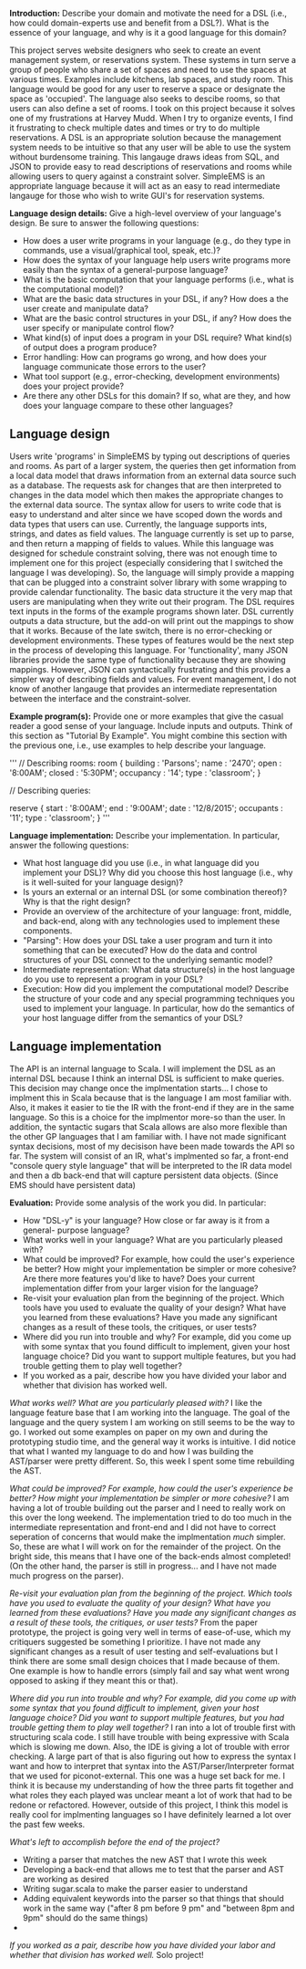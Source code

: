 **Introduction:** Describe your domain and motivate the need for a DSL
(i.e., how could domain-experts use and benefit from a DSL?). What is the
essence of your language, and why is it a good language for this domain?

This project serves website designers who seek to create an event management system, or reservations system. These systems in turn serve a group of people who share a set of spaces and need to use the spaces at various times. Examples include kitchens, lab spaces, and study room. This language would be good for any user to reserve a space or designate the space as 'occupied'. The language also seeks to descibe rooms, so that users can also define a set of rooms. I took on this project because it solves one of my frustrations at Harvey Mudd. When I try to organize events, I find it frustrating to check multiple dates and times or try to do multiple reservations. A DSL is an appropriate solution because the management system needs to be intuitive so that any user will be able to use the system without burdensome training. This langauge draws ideas from SQL, and JSON to provide easy to read descriptions of reservations and rooms while allowing users to query against a constraint solver. SimpleEMS is an appropriate language because it will act as an easy to read intermediate langauge for those who wish to write GUI's for reservation systems.


**Language design details:** Give a high-level overview of your language's
design. Be sure to answer the following questions:

-   How does a user write programs in your language (e.g., do they type
    in commands, use a visual/graphical tool, speak, etc.)?
-   How does the syntax of your language help users write programs
    more easily than the syntax of a general-purpose language?
-   What is the basic computation that your language performs (i.e.,
    what is the computational model)?
-   What are the basic data structures in your DSL, if any? How does a the user
    create and manipulate data?
-   What are the basic control structures in your DSL, if any? How does the user
    specify or manipulate control flow?
-   What kind(s) of input does a program in your DSL require? What
    kind(s) of output does a program produce?
-   Error handling: How can programs go wrong, and how does your
    language communicate those errors to the user?
-   What tool support (e.g., error-checking, development environments)
    does your project provide?
-   Are there any other DSLs for this domain? If so, what are they, and
    how does your language compare to these other languages?

## Language design

Users write 'programs' in SimpleEMS by typing out descriptions of queries and rooms. As part of a larger system, the queries then get information from a local data model that draws information from an external data source such as a database. The requests ask for changes that are then interpreted to changes in the data model which then makes the appropriate changes to the external data source. The syntax allow for users to write code that is easy to understand and alter since we have scoped down the words and data types that users can use. Currently, the language supports ints, strings, and dates as field values. The language currently is set up to parse, and then return a mapping of fields to values. While this language was designed for schedule constraint solving, there was not enough time to implement one for this project (especially considering that I switched the language I was developing). So, the language will simply provide a mapping that can be plugged into a constraint solver library with some wrapping to provide calendar functionality. The basic data structure it the very map that users are manipulating when they write out their program. The DSL requires text inputs in the forms of the example programs shown later. DSL currently outputs a data structure, but the add-on will print out the mappings to show that it works. Because of the late switch, there is no error-checking or development environments. These types of features would be the next step in the process of developing this language. For 'functionality', many JSON libraries provide the same type of functionality because they are showing mappings. However, JSON can syntactically frustrating and this provides a simpler way of describing fields and values. For event management, I do not know of another langauge that provides an intermediate representation between the interface and the constraint-solver.

**Example program(s):** Provide one or more examples that give the
casual reader a good sense of your language. Include inputs and outputs.
Think of this section as "Tutorial By Example". You might combine this section
with the previous one, i.e., use examples to help describe your language.

'''
// Describing rooms:
room {
    building : 'Parsons';
    name : '2470';
    open : '8:00AM';
    closed : '5:30PM';
    occupancy : '14';
    type : 'classroom';
}

// Describing queries:

reserve {
    start : '8:00AM';
    end : '9:00AM';
    date : '12/8/2015';
    occupants : '11';
    type : 'classroom';
}
'''

**Language implementation:** Describe your implementation. In
particular, answer the following questions:

-   What host language did you use (i.e., in what language did you
    implement your DSL)? Why did you choose this host language (i.e.,
    why is it well-suited for your language design)?
-   Is yours an external or an internal DSL (or some combination thereof)? Why
    is that the right design?
-   Provide an overview of the architecture of your language: front, middle, and
    back-end, along with any technologies used to implement these components.
-   "Parsing": How does your DSL take a user program and turn it into
    something that can be executed? How do the data and control
    structures of your DSL connect to the underlying semantic model?
-   Intermediate representation: What data structure(s) in the host language do
    you use to represent a program in your DSL?
-   Execution: How did you implement the computational model? Describe
    the structure of your code and any special programming techniques
    you used to implement your language. In particular, how do the
    semantics of your host language differ from the semantics of your
    DSL?

## Language implementation

The API is an internal language to Scala. I will implement the DSL as an internal DSL because I think an internal DSL is sufficient to make queries. This decision may change once the implmentation starts...
I chose to implment this in Scala because that is the language I am most familiar with. Also, it makes it easier to tie the IR with the front-end if they are in the same language. So this is a choice for the implmentor more-so than the user. In addition, the syntactic sugars that Scala allows are also more flexible than the other GP languages that I am familiar with. 
I have not made significant syntax decisions, most of my decisison have been made towards the API so far. 
The system will consist of an IR, what's implmented so far, a front-end "console query style language" that will be interpreted to the IR data model and then a db back-end that will capture persistent data objects. (Since EMS should have persistent data)

**Evaluation:** Provide some analysis of the work you did. In
particular:

-   How "DSL-y" is your language? How close or far away is it from a general-
    purpose language?
-   What works well in your language? What are you particularly pleased with?
-   What could be improved? For example, how could the user's experience
    be better? How might your implementation be simpler or more
    cohesive? Are there more features you'd like to have? Does your current
    implementation differ from your larger vision for the language?
-   Re-visit your evaluation plan from the beginning of the project. Which tools
    have you used to evaluate the quality of your design? What have you learned
    from these evaluations? Have you made any significant changes as a result of
    these tools, the critiques, or user tests?
-   Where did you run into trouble and why? For example, did you come up
    with some syntax that you found difficult to implement, given your
    host language choice? Did you want to support multiple features, but
    you had trouble getting them to play well together?
-   If you worked as a pair, describe how you have divided your labor and
    whether that division has worked well.

_What works well? What are you particularly pleased with?_
I like the language feature base that I am working into the language.
The goal of the language and the query system I am working on still seems to be the way to go.
I worked out some examples on paper on my own and during the prototyping studio time, and the general way it works is intuitive.
I did notice that what I wanted my language to do and how I was building the AST/parser were pretty different. So, this week I spent some time rebuilding the AST.

_What could be improved? For example, how could the user's experience be better? How might your implementation be simpler or more cohesive?_
I am having a lot of trouble building out the parser and I need to really work on this over the long weekend. The implementation tried to do too much in the intermediate representation and front-end and I did not have to correct seperation of concerns that would make the implmentation *much* simpler. So, these are what I will work on for the remainder of the project. On the bright side, this means that I have one of the back-ends almost completed! (On the other hand, the parser is still in progress... and I have not made much progress on the parser).

_Re-visit your evaluation plan from the beginning of the project. Which tools have you used to evaluate the quality of your design? What have you learned from these evaluations? Have you made any significant changes as a result of these tools, the critiques, or user tests?_
From the paper prototype, the project is going very well in terms of ease-of-use, which my critiquers suggested be something I prioritize. I have not made any significant changes as a result of user testing and self-evaluations but I think there are some small design choices that I made because of them. One example is how to handle errors (simply fail and say what went wrong opposed to asking if they meant this or that). 


_Where did you run into trouble and why? For example, did you come up with some syntax that you found difficult to implement, given your host language choice? Did you want to support multiple features, but you had trouble getting them to play well together?_
I ran into a lot of trouble first with structuring scala code. I still have trouble with being expressive with Scala which is slowing me down. Also, the IDE is giving a lot of trouble with error checking.
A large part of that is also figuring out how to express the syntax I want and how to interpret that syntax into the AST/Parser/Interpreter format that we used for piconot-external. This one was a huge set back for me. I think it is because my understanding of how the three parts fit together and what roles they each played was unclear meant a lot of work that had to be redone or refactored. However, outside of this project, I think this model is really cool for implmenting languages so I have definitely learned a lot over the past few weeks.

_What's left to accomplish before the end of the project?_
* Writing a parser that matches the new AST that I wrote this week
* Developing a back-end that allows me to test that the parser and AST are working as desired
* Writing sugar.scala to make the parser easier to understand
* Adding equivalent keywords into the parser so that things that should work in the same way ("after 8 pm before 9 pm" and "between 8pm and 9pm" should do the same things)
* 

_If you worked as a pair, describe how you have divided your labor and whether that division has worked well._
Solo project!
